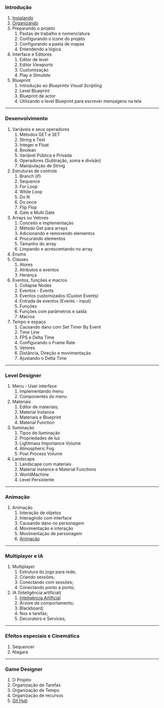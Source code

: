 ### Introdução
1. [Instalando](https://myerco.github.io/unreal-engine/modulo1/1-instalando.html)
1. [Organizando](https://myerco.github.io/unreal-engine/modulo1/2-organizando.html)
1. Preparando o projeto  
   1. Pastas de trabalho e nomenclatura
   1. Configurando o ícone do projeto
   1. Configurando a pasta de mapas
   1. Entendendo a lógica
1. Interface e Editores  
   1. Editor de level
   1. Editor *Viewports*
   1. Customização
   1. Play e *Simulate*
1. Blueprint  
   1. Introdução ao *Blueprints Visual Scripting*
   1. Level Blueprint
   1. Blueprint de actor
   1. Utilizando o level Blueprint para escrever   mensagens na tela   
***

### Desenvolvimento     
1. Variáveis e seus operadores  
   1. Métodos GET e SET
   1. String e Text
   1. Integer e Float
   1. Boolean
   1. Variável Pública e Privada
   1. Operadores (Subtração, soma e divisão)
   1. Manipulação de String
1. Estruturas de controle  
   1. Branch (if)
   1. Sequence
   1. For Loop
   1. While Loop
   1. Do N
   1. Do once
   1. Flip Flop
   1. Gate e Multi Gate
1. Arrays ou Vetores  
    1. Conceito e implementação
    1. Método Get para arrays
    1. Adicionando e removendo elementos
    1. Procurando elementos
    1. Tamanho do array
    1. Limpando e acrescentando no array
1. Enums  
1. Classes  
    1. Atores
    1. Atributos e eventos
    1. Herança   
1. Eventos, funções e macros  
    1. Collapse Nodes
    1. Eventos - Events
    1. Eventos customizados (Custon Events)
    1. Entrada de eventos (Events - input)
    1. Funções
    1. Funções com parâmetros e saída
    1. Macros
1. Tempo e espaço  
    1. Causando dano com Set Timer By Event
    1. Time Line
    1. FPS e Delta Time
    1. Configurando o Frame Rate
    1. Vetores
    1. Distância, Direção e movimentação
    1. Ajustando o Delta Time   
***
### Level Designer  
1. Menu - User interface  
    1. Implementando menu
    1. Componentes do menu
1. Materiais  
    1. Editor de materiais;
    1. Material Instance
    1. Materiais e Blueprint
    1. Material Function
1. Iluminação  
    1. Tipos de iluminação
    1. Propriedades de luz
    1. Lightmass Importance Volume
    1. Atmospheric Fog
    1. Post Process Volume  
1. Landscape  
    1. Landscape com materiais
    1. Material instance e Material Functions
    1. WorldMachine
    1. Level Persistente
***
### Animação  
1. Animação  
    1. Interação de objetos
    1. Interagindo com interface
    1. Causando dano no personagem
    1. Movimentação e interação
    1. Movimentação de personagem
    1. [Animação](https://myerco.github.io/unreal-engine/5-animacao.html)
***
### Multiplayer e IA  
1. Multiplayer  
    1. Estrutura do jogo para rede;
    1. Criando sessões;
    1. Conectando com sessões;
    1. Conectando ponto a ponto;
1. IA (Inteligência artificial)  
    1. [Inteligência Artificial](https://myerco.github.io/unreal-engine/4-inteligenciaArtificial.html)
    1. Árvore de comportamento;
    1. Blackboard;
    1. Nos e tarefas;
    1. Decorators e Services;
***
### Efeitos especiais e Cinemática  
1. Sequencer  
1. Niagara
***
### Game Designer
1. O Projeto
1. Organização de Tarefas
1. Organização de Tempo
1. Organização de recursos
1. [Git Hub](https://myerco.github.io/unreal-engine/modulo1/3-github.html)  
